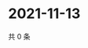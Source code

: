 # 2021-11-13

共 0 条

<!-- BEGIN WEIBO -->
<!-- 最后更新时间 Sat Nov 13 2021 15:11:16 GMT+0800 (China Standard Time) -->

<!-- END WEIBO -->
